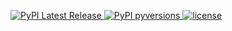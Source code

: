 <p align="left">
  <a href="https://pypi.org/project/func-validator/">
    <img src="https://img.shields.io/pypi/v/func-validator?style=flat&logo=pypi" alt="PyPI Latest Release">
  </a>
  <a href="https://pypi.python.org/pypi/func-validator/">
    <img src="https://img.shields.io/pypi/pyversions/func-validator.svg?logo=python&style=flat" alt="PyPI pyversions">
  </a>
  <a href="https://opensource.org/license/mit/">
    <img src="https://img.shields.io/pypi/l/func-validator?style=flat&logo=opensourceinitiative" alt="license">
  </a>
</p>
